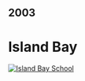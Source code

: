 ## 2003

# Island Bay

[![Island Bay School](https://pbs.twimg.com/profile_images/3241466964/c617b804550de86eae67350babc41f07_400x400.jpeg)](https://www.islandbay.school.nz/)
